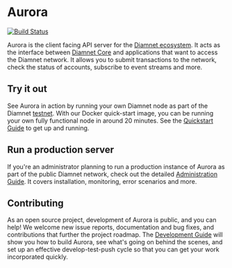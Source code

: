 # Aurora
[![Build Status](https://circleci.com/gh/diamnet/go.svg?style=shield)](https://circleci.com/gh/diamnet/go)

Aurora is the client facing API server for the [Diamnet ecosystem](https://developers.diamnet.org/docs/start/introduction/).  It acts as the interface between [Diamnet Core](https://developers.diamnet.org/docs/run-core-node/) and applications that want to access the Diamnet network. It allows you to submit transactions to the network, check the status of accounts, subscribe to event streams and more.

## Try it out
See Aurora in action by running your own Diamnet node as part of the Diamnet [testnet](https://developers.diamnet.org/docs/glossary/testnet/). With our Docker quick-start image, you can be running your own fully functional node in around 20 minutes. See the [Quickstart Guide](internal/docs/quickstart.md) to get up and running.

## Run a production server
If you're an administrator planning to run a production instance of Aurora as part of the public Diamnet network, check out the detailed [Administration Guide](internal/docs/admin.md). It covers installation, monitoring, error scenarios and more.

## Contributing
As an open source project, development of Aurora is public, and you can help! We welcome new issue reports, documentation and bug fixes, and contributions that further the project roadmap. The [Development Guide](internal/docs/developing.md) will show you how to build Aurora, see what's going on behind the scenes, and set up an effective develop-test-push cycle so that you can get your work incorporated quickly.
